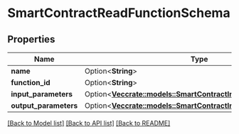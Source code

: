 # SmartContractReadFunctionSchema

## Properties

Name | Type | Description | Notes
------------ | ------------- | ------------- | -------------
**name** | Option<**String**> |  | [optional]
**function_id** | Option<**String**> |  | [optional]
**input_parameters** | Option<[**Vec<crate::models::SmartContractInputParameterSchema>**](SmartContractInputParameterSchema.md)> |  | [optional]
**output_parameters** | Option<[**Vec<crate::models::SmartContractInputParameterSchema>**](SmartContractInputParameterSchema.md)> |  | [optional]

[[Back to Model list]](../README.md#documentation-for-models) [[Back to API list]](../README.md#documentation-for-api-endpoints) [[Back to README]](../README.md)


